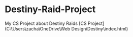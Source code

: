 # Destiny-Raid-Project
My CS Project about Destiny Raids
[CS Project](C:\Users\zacha\OneDrive\Web Design\Destiny\index.html)
